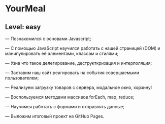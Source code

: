 # YourMeal
## Level: easy

— Познакомился с основами Javascript;

— С помощью JavaScript научился работать с нашей страницей (DOM) и манипулировать её элементами, классам и стилями;

— Узна что такое делегирование, деструкткризация и интерполяция;

— Заставим наш сайт реагировать на события совершаемыми пользователем;

— Реализуем загрузку товаров с сервера, модальное окно, корзинуl

— Воспользуемся методами массивов forEach, map, reduce;

— Научимся работать с формами и отправлять данные;

— Выложим итоговый проект на GitHub Pages.
